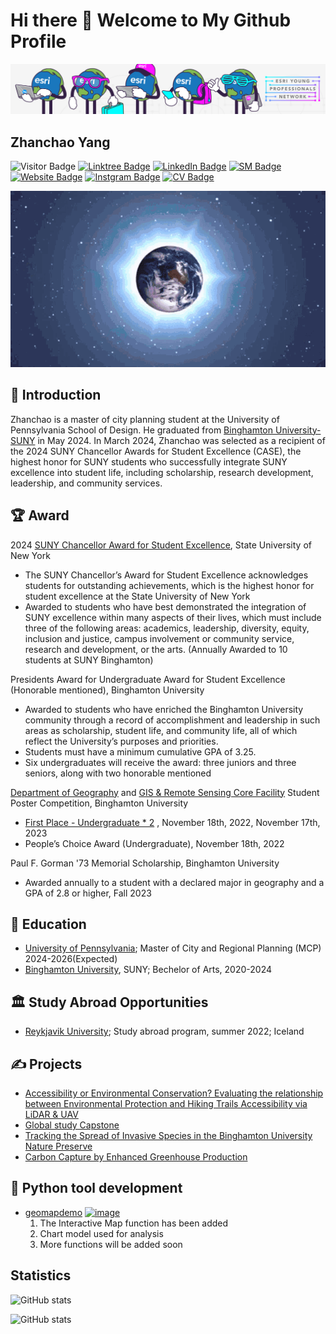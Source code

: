 # Hi there 👋 Welcome to My Github Profile

![](images/banner.jpg)

## Zhanchao Yang

![Visitor Badge](https://visitor-badge.laobi.icu/badge?page_id=zyang91.zyang91)
[![Linktree Badge](https://img.shields.io/badge/My-LinkTree-yellow)](https://linktr.ee/zhanchaoyang)
[![LinkedIn Badge](https://img.shields.io/badge/My-LinkedIn-blue)](https://www.linkedin.com/in/zhanchaoyang/)
[![SM Badge](https://img.shields.io/badge/My-Portfolio-green)](https://storymaps.arcgis.com/collections/4b21436eff7e4ea88b55caa33ea26e3d)
[![Website Badge](https://img.shields.io/badge/My-Website-yellow)](https://zhanchaoyang.weebly.com/)
[![Instgram Badge](https://img.shields.io/badge/My-instagram-brightgreen)](https://www.instagram.com/zhanchao.yang/)
[![CV Badge](https://img.shields.io/badge/My-CV-critical)](comingsoon!)




![](images/geography.gif)



## 🧑 Introduction
Zhanchao is a master of city planning student at the University of Pennsylvania School of Design. He graduated from [Binghamton University- SUNY](https://www.binghamton.edu/) in May 2024. In March 2024, Zhanchao was selected as a recipient of the 2024 SUNY Chancellor Awards for Student Excellence (CASE), the highest honor for SUNY students who successfully integrate SUNY excellence into student life, including scholarship, research development, leadership, and community services.


## 🏆 Award
2024 [SUNY Chancellor Award for Student Excellence](https://system.suny.edu/university-life/student-excellence/), State University of New York
-  The SUNY Chancellor’s Award for Student Excellence acknowledges students for outstanding achievements, which is the highest honor for student excellence at the State University of New York
-  Awarded to students who have best demonstrated the integration of SUNY excellence within many aspects of their lives, which must include three of the following areas: academics, leadership, diversity, equity, inclusion and justice, campus involvement or community service, research and development, or the arts. (Annually Awarded to 10 students at SUNY Binghamton)

Presidents Award for Undergraduate Award for Student Excellence (Honorable mentioned), Binghamton University
- Awarded to students who have enriched the Binghamton University community through a record of accomplishment and leadership in such areas as scholarship, student life, and community life, all of which reflect the University’s purposes and priorities.
- Students must have a minimum cumulative GPA of 3.25.
- Six undergraduates will receive the award: three juniors and three seniors, along with two honorable mentioned

[Department of Geography](https://www.binghamton.edu/geography/index.html) and [GIS & Remote Sensing Core Facility](https://www.binghamton.edu/geography/gis/) Student Poster Competition, Binghamton University
- [First Place - Undergraduate * 2](https://giscore.binghamton.edu/gisday/posters.html) , November 18th, 2022, November 17th, 2023
- People’s Choice Award (Undergraduate), November 18th, 2022

Paul F. Gorman '73 Memorial Scholarship, Binghamton University
- Awarded annually to a student with a declared major in geography and a GPA of 2.8 or higher, Fall 2023


## 🏫  Education
- [University of Pennsylvania](https://www.upenn.edu/); Master of City and Regional Planning (MCP) 2024-2026(Expected)
- [Binghamton University](https://www.binghamton.edu/), SUNY; Bechelor of Arts, 2020-2024
  

## 🏛 Study Abroad Opportunities
- [Reykjavik University](https://en.ru.is/); Study abroad program, summer 2022; Iceland


## ✍️  Projects
- [Accessibility or Environmental Conservation? Evaluating the relationship between Environmental Protection and Hiking Trails Accessibility via LiDAR & UAV](https://orb.binghamton.edu/undergrad_honors_theses/40/)
- [Global study Capstone](https://global-studies.shorthandstories.com/preservation-and-conservation-of-historical-sites/index.html)
- [Tracking the Spread of Invasive Species in the Binghamton University Nature Preserve](https://orb.binghamton.edu/gisday/4/)
- [Carbon Capture by Enhanced Greenhouse Production](https://thegreenprogram.com/capstone/carbon-capture-by-enhanced-greenhouse-production/)



## 🚧  Python tool development
- [geomapdemo](https://pypi.org/project/geomapdemo/) 
 [![image](https://img.shields.io/pypi/v/geomapdemo.svg)](https://pypi.python.org/pypi/geomapdemo)
  1. The Interactive Map function has been added
  2. Chart model used for analysis
  3. More functions will be added soon
 


## Statistics

![ GitHub stats](https://github-readme-statistics-indol.vercel.app/api?username=zyang91&theme=radical)


![ GitHub stats](https://github-readme-statistics-indol.vercel.app/api/top-langs/?username=zyang91&theme=yeblu)


